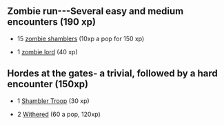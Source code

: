 ## Zombie run---Several easy and medium encounters (190 xp)

- 15 [zombie shamblers](https://2e.aonprd.com/Monsters.aspx?ID=3249&Redirected=1) (10xp a pop for 150 xp)

- 1 [zombie lord](https://2e.aonprd.com/Monsters.aspx?ID=1921) (40 xp)

## Hordes at the gates- a trivial, followed by a hard encounter (150xp)

- 1 [Shambler Troop](https://2e.aonprd.com/Monsters.aspx?ID=1376) (30 xp)
 
- 2 [Withered](https://2e.aonprd.com/Monsters.aspx?ID=1922) (60 a pop, 120xp)
